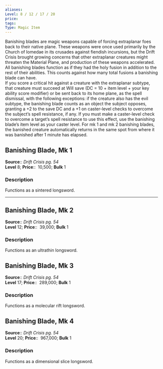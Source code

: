 ```yaml
---
aliases: 
Level: 8 / 12 / 17 / 20
price: 
tags: 
Type: Magic Item
---
```

Banishing blades are magic weapons capable of forcing extraplanar foes back to their native plane. These weapons were once used primarily by the Church of Iomedae in its crusades against fiendish incursions, but the Drift Crisis brought growing concerns that other extraplanar creatures might threaten the Material Plane, and production of these weapons accelerated. All banishing blades function as if they had the holy fusion in addition to the rest of their abilities. This counts against how many total fusions a banishing blade can have.  
If you score a critical hit against a creature with the extraplanar subtype, that creature must succeed at Will save (DC = 10 + item level + your key ability score modifier) or be sent back to its home plane, as the spell dismissal, with the following exceptions: if the creature also has the evil subtype, the banishing blade counts as an object the subject opposes, granting a +2 to the save DC and a +1 on caster-level checks to overcome the subject’s spell resistance, if any. If you must make a caster-level check to overcome a target’s spell resistance to use this effect, use the banishing blade’s item level as your caster level. For mk 1 and mk 2 banishing blades, the banished creature automatically returns in the same spot from where it was banished after 1 minute has elapsed.  

## Banishing Blade, Mk 1

**Source**:: _Drift Crisis pg. 54_  
**Level** 8;
**Price**::  10,500; **Bulk** 1

### Description

Functions as a sintered longsword.

---

## Banishing Blade, Mk 2

**Source**:: _Drift Crisis pg. 54_  
**Level** 12;
**Price**::  39,000; **Bulk** 1

### Description

Functions as an ultrathin longsword.

## Banishing Blade, Mk 3

**Source**:: _Drift Crisis pg. 54_  
**Level** 17;
**Price**::  289,000; **Bulk** 1

### Description

Functions as a molecular rift longsword.

## Banishing Blade, Mk 4

**Source**:: _Drift Crisis pg. 54_  
**Level** 20;
**Price**::  967,000; **Bulk** 1

### Description

Functions as a dimensional slice longsword.
